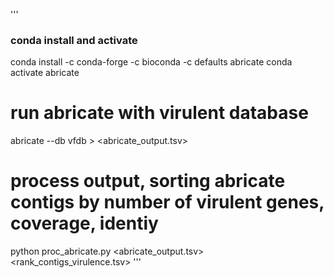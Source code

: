 

'''
### conda install and activate
conda install -c conda-forge -c bioconda -c defaults abricate
conda activate abricate

# run abricate with virulent database
abricate --db vfdb <fasta> > <abricate_output.tsv>

# process output, sorting abricate contigs by number of virulent genes, coverage, identiy
python proc_abricate.py <abricate_output.tsv> <rank_contigs_virulence.tsv>
'''

